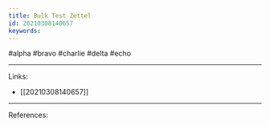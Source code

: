 ```yaml
---
title: Bulk Test Zettel
id: 20210308140657
keywords:
---
```

#alpha #bravo #charlie #delta #echo

---
Links:

- [[20210308140657]]

---
References:
